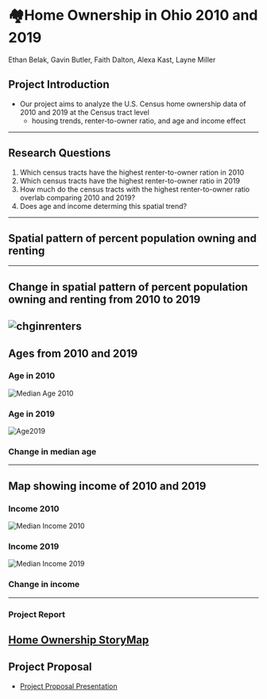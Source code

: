 # 🏘️Home Ownership in Ohio 2010 and 2019

Ethan Belak, Gavin Butler, Faith Dalton, Alexa Kast, Layne Miller

## Project Introduction
- Our project aims to analyze the U.S. Census home ownership data of 2010 and 2019 at the Census tract level
  - housing trends, renter-to-owner ratio, and age and income effect
---
## Research Questions
1) Which census tracts have the highest renter-to-owner ration in 2010
2) Which census tracts have the highest renter-to-owner ratio in 2019
3) How much do the census tracts with the highest renter-to-owner ratio overlab comparing 2010 and 2019?
4) Does age and income determing this spatial trend?
---
## Spatial pattern of percent population owning and renting
---
## Change in spatial pattern of percent population owning and renting from 2010 to 2019
  ![chginrenters](https://github.com/user-attachments/assets/486f1ab3-a472-4c29-a289-f86e4b19eb89)
---
## Ages from 2010 and 2019
### Age in 2010
  ![Median Age 2010](https://github.com/user-attachments/assets/95ce952a-d508-4b64-8295-8c133232b0bf)
### Age in 2019
  ![Age2019](https://github.com/user-attachments/assets/1decb104-a77d-4228-81bf-6fe6e707143d)
### Change in median age

---
## Map showing income of 2010 and 2019
### Income 2010 
  ![Median Income 2010](https://github.com/user-attachments/assets/16215917-7aad-46b1-b22b-a1a3ec4de992)
### Income 2019
  ![Median Income 2019](https://github.com/user-attachments/assets/01d4f7b8-bb4d-43fd-9f59-50044eb37e88)
### Change in income
---
### Project Report
[Home Ownership StoryMap](https://storymaps.arcgis.com/stories/09f2db7b25db4c22adb9658aea1d3e67)
---
## Project Proposal
- [Project Proposal Presentation](https://docs.google.com/presentation/d/1uJ9hqHD612bhaDIPcPO1kKyDgwzjOcfPcvZl1YjjjrQ/edit?usp=sharing)
